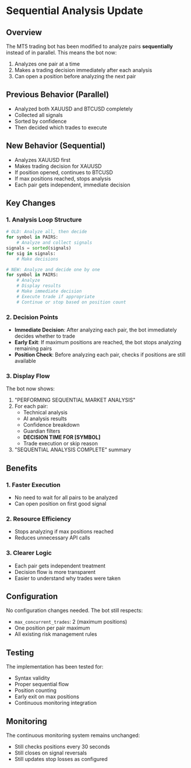 # Sequential Analysis Update

## Overview
The MT5 trading bot has been modified to analyze pairs **sequentially** instead of in parallel. This means the bot now:
1. Analyzes one pair at a time
2. Makes a trading decision immediately after each analysis
3. Can open a position before analyzing the next pair

## Previous Behavior (Parallel)
- Analyzed both XAUUSD and BTCUSD completely
- Collected all signals
- Sorted by confidence
- Then decided which trades to execute

## New Behavior (Sequential)
- Analyzes XAUUSD first
- Makes trading decision for XAUUSD
- If position opened, continues to BTCUSD
- If max positions reached, stops analysis
- Each pair gets independent, immediate decision

## Key Changes

### 1. Analysis Loop Structure
```python
# OLD: Analyze all, then decide
for symbol in PAIRS:
    # Analyze and collect signals
signals = sorted(signals)
for sig in signals:
    # Make decisions

# NEW: Analyze and decide one by one
for symbol in PAIRS:
    # Analyze
    # Display results
    # Make immediate decision
    # Execute trade if appropriate
    # Continue or stop based on position count
```

### 2. Decision Points
- **Immediate Decision**: After analyzing each pair, the bot immediately decides whether to trade
- **Early Exit**: If maximum positions are reached, the bot stops analyzing remaining pairs
- **Position Check**: Before analyzing each pair, checks if positions are still available

### 3. Display Flow
The bot now shows:
1. "PERFORMING SEQUENTIAL MARKET ANALYSIS"
2. For each pair:
   - Technical analysis
   - AI analysis results
   - Confidence breakdown
   - Guardian filters
   - **DECISION TIME FOR [SYMBOL]**
   - Trade execution or skip reason
3. "SEQUENTIAL ANALYSIS COMPLETE" summary

## Benefits

### 1. Faster Execution
- No need to wait for all pairs to be analyzed
- Can open position on first good signal

### 2. Resource Efficiency
- Stops analyzing if max positions reached
- Reduces unnecessary API calls

### 3. Clearer Logic
- Each pair gets independent treatment
- Decision flow is more transparent
- Easier to understand why trades were taken

## Configuration
No configuration changes needed. The bot still respects:
- `max_concurrent_trades`: 2 (maximum positions)
- One position per pair maximum
- All existing risk management rules

## Testing
The implementation has been tested for:
- Syntax validity
- Proper sequential flow
- Position counting
- Early exit on max positions
- Continuous monitoring integration

## Monitoring
The continuous monitoring system remains unchanged:
- Still checks positions every 30 seconds
- Still closes on signal reversals
- Still updates stop losses as configured